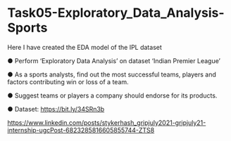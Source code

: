 # Task05-Exploratory_Data_Analysis-Sports

Here I have created the EDA model of the IPL dataset

● Perform ‘Exploratory Data Analysis’ on dataset ‘Indian Premier League’

● As a sports analysts, find out the most successful teams, players and factors contributing win or loss of a team.

● Suggest teams or players a company should endorse for its products.

● Dataset: https://bit.ly/34SRn3b

https://www.linkedin.com/posts/stykerhash_gripjuly2021-gripjuly21-internship-ugcPost-6823285816605855744-ZTS8
